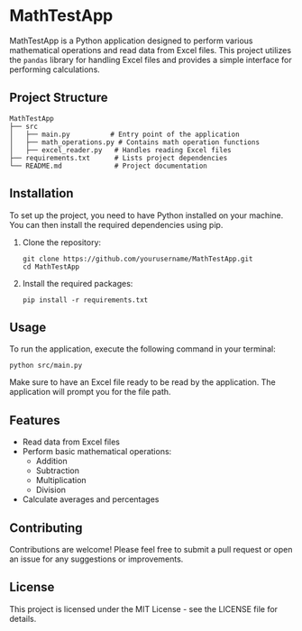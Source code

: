 # MathTestApp

MathTestApp is a Python application designed to perform various mathematical operations and read data from Excel files. This project utilizes the `pandas` library for handling Excel files and provides a simple interface for performing calculations.

## Project Structure

```
MathTestApp
├── src
│   ├── main.py          # Entry point of the application
│   ├── math_operations.py # Contains math operation functions
│   ├── excel_reader.py   # Handles reading Excel files
├── requirements.txt      # Lists project dependencies
└── README.md             # Project documentation
```

## Installation

To set up the project, you need to have Python installed on your machine. You can then install the required dependencies using pip. 

1. Clone the repository:
   ```
   git clone https://github.com/yourusername/MathTestApp.git
   cd MathTestApp
   ```

2. Install the required packages:
   ```
   pip install -r requirements.txt
   ```

## Usage

To run the application, execute the following command in your terminal:

```
python src/main.py
```

Make sure to have an Excel file ready to be read by the application. The application will prompt you for the file path.

## Features

- Read data from Excel files
- Perform basic mathematical operations:
  - Addition
  - Subtraction
  - Multiplication
  - Division
- Calculate averages and percentages

## Contributing

Contributions are welcome! Please feel free to submit a pull request or open an issue for any suggestions or improvements.

## License

This project is licensed under the MIT License - see the LICENSE file for details.
